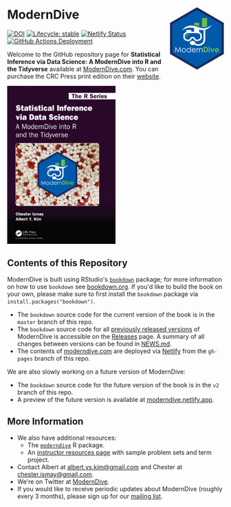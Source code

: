# ModernDive <img src="images/logos/hex_blue_text.png" align="right" width=125 />

[![DOI](https://zenodo.org/badge/66818484.svg)](https://zenodo.org/badge/latestdoi/66818484) [![Lifecycle: stable](https://img.shields.io/badge/lifecycle-stable-brightgreen.svg)](https://www.tidyverse.org/lifecycle/#stable) [![Netlify Status](https://api.netlify.app/api/v1/badges/10e04707-18d4-4081-9a9f-33d4cbaa1325/deploy-status)](https://app.netlify.app/sites/moderndive/deploys) [![GitHub Actions Deployment](https://github.com/moderndive/ModernDive_book/actions/workflows/deploy_bookdown.yml/badge.svg)](https://github.com/moderndive/ModernDive_book/actions/workflows/deploy_bookdown.yml)

Welcome to the GitHub repository page for **Statistical Inference via Data Science: A ModernDive into R and the Tidyverse** available at [ModernDive.com](https://moderndive.com/).  You can purchase the CRC Press print edition on their [website](https://www.routledge.com/Statistical-Inference-via-Data-Science-A-ModernDive-into-R-and-the-Tidyverse/Ismay-Kim/p/book/9780367409821).

<img src="images/logos/book_cover.png" width="50%"/>


## Contents of this Repository

ModernDive is built using RStudio's [`bookdown`](https://www.rstudio.com/resources/webinars/introducing-bookdown/) package; for more information on how to use `bookdown` see [bookdown.org](https://bookdown.org/). If you'd like to build the book on your own, please make sure to first install the `bookdown` package via `install.packages("bookdown")`.

* The `bookdown` source code for the current version of the book is in the `master` branch of this repo. 
* The `bookdown` source code for all [previously released versions](https://moderndive.com/index.html#about-book) of ModernDive is accessible on the [Releases](https://github.com/moderndive/moderndive_book/releases) page. A summary of all changes between versions can be found in [NEWS.md](https://github.com/moderndive/moderndive_book/blob/master/NEWS.md).
* The contents of [moderndive.com](https://moderndive.com/) are deployed via [Netlify](https://www.netlify.com/) from the `gh-pages` branch of this repo.

We are also slowly working on a future version of ModernDive:

* The `bookdown` source code for the future version of the book is in the `v2` branch of this repo.
* A preview of the future version is available at [moderndive.netlify.app](https://moderndive.netlify.app/).


## More Information

* We also have additional resources:
    + The [`moderndive`](https://moderndive.github.io/moderndive/) R package.
    + An [instructor resources page](http://moderndive.com/labs) with sample problem sets and term project.
* Contact Albert at [albert.ys.kim@gmail.com](mailto:albert.ys.kim@gmail.com) and Chester at [chester.ismay@gmail.com](mailto:chester.ismay@gmail.com).
* We're on Twitter at [ModernDive](https://twitter.com/ModernDive).
* If you would like to receive periodic updates about ModernDive (roughly every 3 months), please sign up for our [mailing list](http://eepurl.com/cBkItf).
